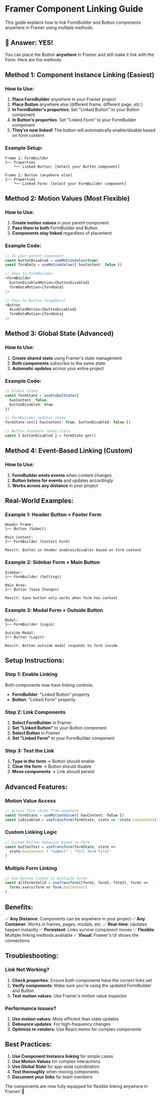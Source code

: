 # Framer Component Linking Guide

This guide explains how to link FormBuilder and Button components anywhere in Framer using multiple methods.

## 🎯 **Answer: YES!** 

You can place the Button **anywhere** in Framer and still make it link with the Form. Here are the methods:

## **Method 1: Component Instance Linking (Easiest)**

### How to Use:
1. **Place FormBuilder** anywhere in your Framer project
2. **Place Button** anywhere else (different frame, different page, etc.)
3. **In FormBuilder's properties**: Set "Linked Button" to your Button component
4. **In Button's properties**: Set "Linked Form" to your FormBuilder component
5. **They're now linked!** The button will automatically enable/disable based on form content

### Example Setup:
```
Frame 1: FormBuilder
├── Properties
    └── Linked Button: [Select your Button component]

Frame 2: Button (anywhere else)
├── Properties  
    └── Linked Form: [Select your FormBuilder component]
```

## **Method 2: Motion Values (Most Flexible)**

### How to Use:
1. **Create motion values** in your parent component
2. **Pass them to both** FormBuilder and Button
3. **Components stay linked** regardless of placement

### Example Code:
```typescript
// In your parent component
const buttonDisabled = useMotionValue(true)
const formData = useMotionValue({ hasContent: false })

// Pass to FormBuilder
<FormBuilder 
  buttonDisabledMotion={buttonDisabled}
  formDataMotion={formData}
/>

// Pass to Button (anywhere)
<Button 
  disabledMotion={buttonDisabled}
  formDataMotion={formData}
/>
```

## **Method 3: Global State (Advanced)**

### How to Use:
1. **Create shared state** using Framer's state management
2. **Both components** subscribe to the same state
3. **Automatic updates** across your entire project

### Example Code:
```typescript
// Global state
const formState = useGlobalState({
  hasContent: false,
  buttonDisabled: true
})

// FormBuilder updates state
formState.set({ hasContent: true, buttonDisabled: false })

// Button anywhere reads state
const { buttonDisabled } = formState.get()
```

## **Method 4: Event-Based Linking (Custom)**

### How to Use:
1. **FormBuilder emits events** when content changes
2. **Button listens for events** and updates accordingly
3. **Works across any distance** in your project

## **Real-World Examples:**

### Example 1: Header Button + Footer Form
```
Header Frame:
├── Button (Submit)

Main Content:
├── FormBuilder (Contact Form)

Result: Button in header enables/disables based on form content
```

### Example 2: Sidebar Form + Main Button
```
Sidebar:
├── FormBuilder (Settings)

Main Area:
├── Button (Save Changes)

Result: Save button only works when form has content
```

### Example 3: Modal Form + Outside Button
```
Modal:
├── FormBuilder (Login)

Outside Modal:
├── Button (Login)

Result: Button outside modal responds to form inside
```

## **Setup Instructions:**

### Step 1: Enable Linking
Both components now have linking controls:
- **FormBuilder**: "Linked Button" property
- **Button**: "Linked Form" property

### Step 2: Link Components
1. **Select FormBuilder** in Framer
2. **Set "Linked Button"** to your Button component
3. **Select Button** in Framer  
4. **Set "Linked Form"** to your FormBuilder component

### Step 3: Test the Link
1. **Type in the form** → Button should enable
2. **Clear the form** → Button should disable
3. **Move components** → Link should persist

## **Advanced Features:**

### Motion Value Access
```typescript
// Access form state from anywhere
const formState = useMotionValue({ hasContent: false })
const isDisabled = useTransform(formState, state => !state.hasContent)
```

### Custom Linking Logic
```typescript
// Custom button behavior based on form
const buttonText = useTransform(formState, state => 
  state.hasContent ? "Submit" : "Fill form first"
)
```

### Multiple Form Linking
```typescript
// One button linked to multiple forms
const allFormsValid = useTransform([form1, form2, form3], forms => 
  forms.every(form => form.hasContent)
)
```

## **Benefits:**

✅ **Any Distance**: Components can be anywhere in your project
✅ **Any Container**: Works in frames, pages, modals, etc.
✅ **Real-time**: Updates happen instantly
✅ **Persistent**: Links survive component moves
✅ **Flexible**: Multiple linking methods available
✅ **Visual**: Framer's UI shows the connections

## **Troubleshooting:**

### Link Not Working?
1. **Check properties**: Ensure both components have the correct links set
2. **Verify components**: Make sure you're using the updated FormBuilder and Button
3. **Test motion values**: Use Framer's motion value inspector

### Performance Issues?
1. **Use motion values**: More efficient than state updates
2. **Debounce updates**: For high-frequency changes
3. **Optimize re-renders**: Use React.memo for complex components

## **Best Practices:**

1. **Use Component Instance linking** for simple cases
2. **Use Motion Values** for complex interactions
3. **Use Global State** for app-wide coordination
4. **Test thoroughly** when moving components
5. **Document your links** for team members

The components are now fully equipped for flexible linking anywhere in Framer! 🎉
